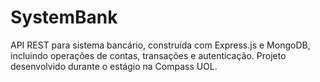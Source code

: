 # SystemBank
API REST para sistema bancário, construída com Express.js e MongoDB, incluindo operações de contas, transações e autenticação. Projeto desenvolvido durante o estágio na Compass UOL.
